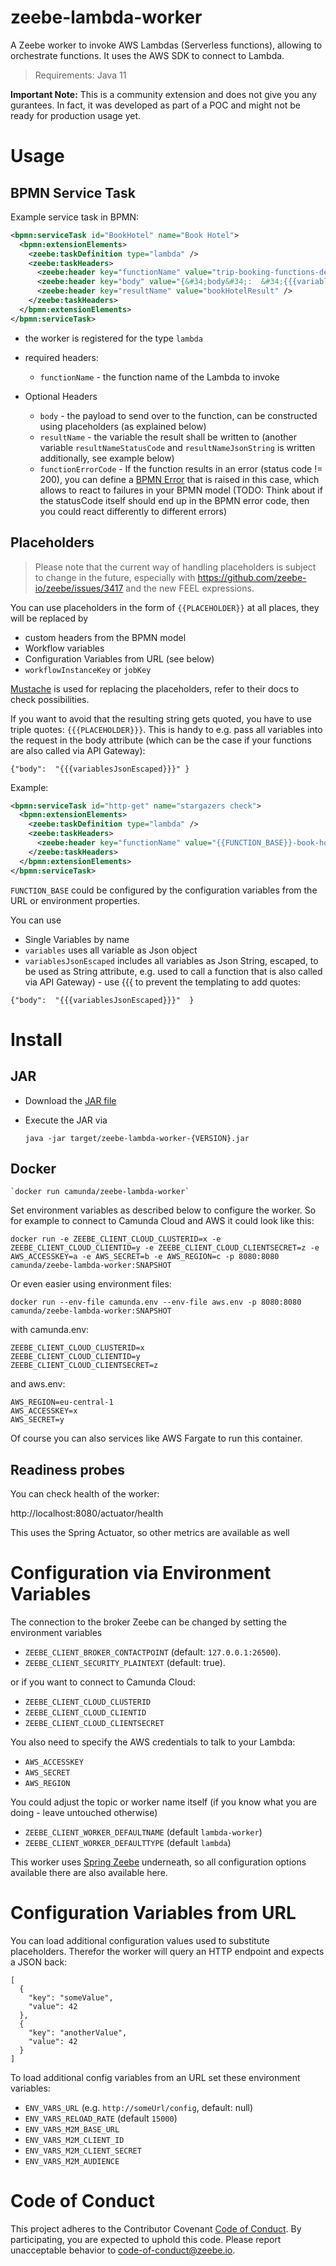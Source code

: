 # zeebe-lambda-worker

A Zeebe worker to invoke AWS Lambdas (Serverless functions), allowing to orchestrate functions. It uses the AWS SDK to connect to Lambda.

> Requirements: Java 11

**Important Note:** This is a community extension and does not give you any gurantees. In fact, it was developed as part of a POC and might not be ready for production usage yet.

# Usage

## BPMN Service Task

Example service task in BPMN:

```xml
<bpmn:serviceTask id="BookHotel" name="Book Hotel">
  <bpmn:extensionElements>
    <zeebe:taskDefinition type="lambda" />
    <zeebe:taskHeaders>
      <zeebe:header key="functionName" value="trip-booking-functions-dev-book-hotel" />
      <zeebe:header key="body" value="{&#34;body&#34;:  &#34;{{{variablesJsonEscaped}}}&#34;  }" />
      <zeebe:header key="resultName" value="bookHotelResult" />
    </zeebe:taskHeaders>
  </bpmn:extensionElements>
</bpmn:serviceTask>

```

* the worker is registered for the type `lambda`
* required headers:
  * `functionName` - the function name of the Lambda to invoke

* Optional Headers
  * `body` - the payload to send over to the function, can be constructed using placeholders (as explained below)
  * `resultName` - the variable the result shall be written to (another variable `resultNameStatusCode` and `resultNameJsonString` is written additionally, see example below)
  * `functionErrorCode` - If the function results in an error (status code != 200), you can define a [BPMN Error]() that is raised in this case, which allows to react to failures in your BPMN model (TODO: Think about if the statusCode itself should end up in the BPMN error code, then you could react differently to different errors)

## Placeholders

> Please note that the current way of handling placeholders is subject to change in the future, especially with https://github.com/zeebe-io/zeebe/issues/3417 and the new FEEL expressions.

You can use placeholders in the form of `{{PLACEHOLDER}}` at all places, they will be replaced by 

* custom headers from the BPMN model
* Workflow variables
* Configuration Variables from URL (see below)
* `workflowInstanceKey` or `jobKey`

[Mustache](https://github.com/spullara/mustache.java) is used for replacing the placeholders, refer to their docs to check possibilities.

If you want to avoid that the resulting string gets quoted, you have to use triple quotes: `{{{PLACEHOLDER}}}`. This is handy to e.g. pass all variables into the request in the body attribute (which can be the case if your functions are also called via API Gateway):

```
{"body":  "{{{variablesJsonEscaped}}}" }
```

Example:

```xml
<bpmn:serviceTask id="http-get" name="stargazers check">
  <bpmn:extensionElements>
    <zeebe:taskDefinition type="lambda" />
    <zeebe:taskHeaders>
      <zeebe:header key="functionName" value="{{FUNCTION_BASE}}-book-hotel" />     
    </zeebe:taskHeaders>
  </bpmn:extensionElements>
</bpmn:serviceTask>
```

`FUNCTION_BASE` could be configured by the configuration variables from the URL or environment properties.

You can use

* Single Variables by name
* `variables` uses all variable as Json object
* `variablesJsonEscaped` includes all variables as Json String, escaped, to be used as String attribute, e.g. used to call a function that is also called via API Gateway) - use {{{ to prevent the templating to add quotes:

```
{"body":  "{{{variablesJsonEscaped}}}"  }
```




# Install

## JAR 

* Download the [JAR file](https://github.com/zeebe-io/zeebe-http-worker/releases) 
* Execute the JAR via

    `java -jar target/zeebe-lambda-worker-{VERSION}.jar`

## Docker

    `docker run camunda/zeebe-lambda-worker`

Set environment variables as described below to configure the worker. So for example to connect to Camunda Cloud and AWS it could look like this:

```
docker run -e ZEEBE_CLIENT_CLOUD_CLUSTERID=x -e ZEEBE_CLIENT_CLOUD_CLIENTID=y -e ZEEBE_CLIENT_CLOUD_CLIENTSECRET=z -e AWS_ACCESSKEY=a -e AWS_SECRET=b -e AWS_REGION=c -p 8080:8080 camunda/zeebe-lambda-worker:SNAPSHOT
```

Or even easier using environment files:


```
docker run --env-file camunda.env --env-file aws.env -p 8080:8080 camunda/zeebe-lambda-worker:SNAPSHOT
```
with camunda.env:
```
ZEEBE_CLIENT_CLOUD_CLUSTERID=x
ZEEBE_CLIENT_CLOUD_CLIENTID=y
ZEEBE_CLIENT_CLOUD_CLIENTSECRET=z
```
and aws.env:
```
AWS_REGION=eu-central-1
AWS_ACCESSKEY=x
AWS_SECRET=y
```

Of course you can also services like AWS Fargate to run this container.

## Readiness probes

You can check health of the worker:

  http://localhost:8080/actuator/health

This uses the Spring Actuator, so other metrics are available as well

# Configuration via Environment Variables

The connection to the broker Zeebe can be changed by setting the environment variables 


* `ZEEBE_CLIENT_BROKER_CONTACTPOINT` (default: `127.0.0.1:26500`).
* `ZEEBE_CLIENT_SECURITY_PLAINTEXT` (default: true).

or if you want to connect to Camunda Cloud: 

* `ZEEBE_CLIENT_CLOUD_CLUSTERID`
* `ZEEBE_CLIENT_CLOUD_CLIENTID`
* `ZEEBE_CLIENT_CLOUD_CLIENTSECRET`

You also need to specify the AWS credentials to talk to your Lambda:

* `AWS_ACCESSKEY`
* `AWS_SECRET`
* `AWS_REGION`

You could adjust the topic or worker name itself (if you know what you are doing - leave untouched otherwise)

* `ZEEBE_CLIENT_WORKER_DEFAULTNAME` (default `lambda-worker`)
* `ZEEBE_CLIENT_WORKER_DEFAULTTYPE` (default `lambda`)


This worker uses [Spring Zeebe]( https://github.com/zeebe-io/spring-zeebe/) underneath, so all configuration options available there are also available here.

# Configuration Variables from URL

You can load additional configuration values used to substitute placeholders. Therefor the worker will query an HTTP endpoint and expects a JSON back:

```
[
  {
    "key": "someValue",
    "value": 42
  },
  {
    "key": "anotherValue",
    "value": 42
  }
]
```

To load additional config variables from an URL set these environment variables:

* `ENV_VARS_URL` (e.g. `http://someUrl/config`, default: null)
* `ENV_VARS_RELOAD_RATE` (default `15000`)
* `ENV_VARS_M2M_BASE_URL`
* `ENV_VARS_M2M_CLIENT_ID`
* `ENV_VARS_M2M_CLIENT_SECRET`
* `ENV_VARS_M2M_AUDIENCE`


# Code of Conduct

This project adheres to the Contributor Covenant [Code of
Conduct](/CODE_OF_CONDUCT.md). By participating, you are expected to uphold
this code. Please report unacceptable behavior to code-of-conduct@zeebe.io.
